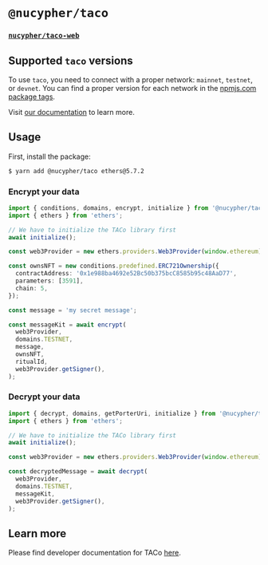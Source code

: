 # `@nucypher/taco`

### [`nucypher/taco-web`](../../README.md)

## Supported `taco` versions

To use `taco`, you need to connect with a proper network: `mainnet`, `testnet`, or `devnet`. You can find a proper version for each network in the [npmjs.com package tags](https://www.npmjs.com/package/@nucypher/taco?activeTab=versions).

Visit [our documentation](https://docs.threshold.network/app-development/threshold-access-control-tac/integration-guide#id-0.-pick-an-appropriate-taco-version) to learn more.

## Usage

First, install the package:

```bash
$ yarn add @nucypher/taco ethers@5.7.2
```

### Encrypt your data

```typescript
import { conditions, domains, encrypt, initialize } from '@nucypher/taco';
import { ethers } from 'ethers';

// We have to initialize the TACo library first
await initialize();

const web3Provider = new ethers.providers.Web3Provider(window.ethereum);

const ownsNFT = new conditions.predefined.ERC721Ownership({
  contractAddress: '0x1e988ba4692e52Bc50b375bcC8585b95c48AaD77',
  parameters: [3591],
  chain: 5,
});

const message = 'my secret message';

const messageKit = await encrypt(
  web3Provider,
  domains.TESTNET,
  message,
  ownsNFT,
  ritualId,
  web3Provider.getSigner(),
);
```

### Decrypt your data

```typescript
import { decrypt, domains, getPorterUri, initialize } from '@nucypher/taco';
import { ethers } from 'ethers';

// We have to initialize the TACo library first
await initialize();

const web3Provider = new ethers.providers.Web3Provider(window.ethereum);

const decryptedMessage = await decrypt(
  web3Provider,
  domains.TESTNET,
  messageKit,
  web3Provider.getSigner(),
);
```

## Learn more

Please find developer documentation for
TACo [here](https://docs.threshold.network/app-development/threshold-access-control-tac).
